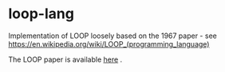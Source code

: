 # loop-lang
Implementation of LOOP loosely based on the 1967 paper - see https://en.wikipedia.org/wiki/LOOP_(programming_language)

The LOOP paper is available [here](https://dl.acm.org/doi/pdf/10.1145/800196.806014) .
